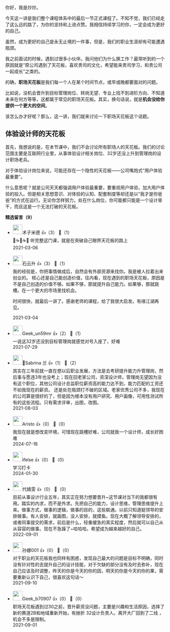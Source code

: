 你好，我是炒炒。

今天这一讲是我们整个课程体系中的最后一节正式课程了。不知不觉，我们已经走了这么远的路了，为你的坚持和上进点赞。我相信持续学习的你，一定会成为更好的自己。

虽然，成为更好的自己是永无止境的一件事，但是，我们的职业生涯却有可能遭遇瓶颈。

我之前面试的时候，遇到过很多小伙伴。我问他们为什么换工作？最常听到的一个原因就是“原公司遇到了天花板，喜欢贵司的文化，希望能来贵司学习，和贵公司一起成长”之类的。

的确，**职场天花板**是我们每一个人在某个时间节点，或早或晚都要面对的问题。

比如说，没机会晋升到目标管理岗位、转岗无望、专业上找不到进阶方向、不知道未来在何方等等，这都属于常见的职场天花板。其实，换句话说，就是**机会没给你提供一个更大的空间**。

该怎么办才好呢？那么，这一讲，我们就来讨论一下职场天花板这个话题。

## 体验设计师的天花板

首先，我想说的是，在本节课中，我们不会讨论所有职场人的天花板。我们的讨论范围主要是互联网行业里，从事体验设计相关岗位、32岁还没上升到管理岗的设计职场老兵。

对于体验设计岗位来说，可能还存在一个隐性的天花板——公司嘴炮式“用户体验最重要”。

什么意思呢？就是公司天天都强调用户体验最重要，要重视用户体验，加大用户体验的投入。但是相关思想意识、对体验的认知、配套制度等却还是以“我才是你爸爸”的方式在运行。无论你怎样努力，处在什么岗位，你可能都只能是一个设计骨干，而且这是一个无法打破的天花板。
<div><strong>精选留言（9）</strong></div><ul>
<li><img src="https://static001.geekbang.org/account/avatar/00/1c/f6/27/c27599ae.jpg" width="30px"><span>术子米德</span> 👍（3） 💬（1）<div>🤔☕️🤔☕️🤔
听完整这门课，就是在突破自己眼界天花板的路上
</div>2021-03-06</li><br/><li><img src="https://static001.geekbang.org/account/avatar/00/0f/a0/c3/c5db35df.jpg" width="30px"><span>石云升</span> 👍（3） 💬（1）<div>我的经验是，你把事情做成后，自然会有外部资源来找你。我是被人拉着出来创业的。
核心还是自己能创造价值，往内看，现在遇到的职场天花板，原因是不是自己创造的价值不够。如果不够，那就提升自己能力。如果够，那就跳槽。在一个更大的市场里找机会。

时间很快，就最后一讲了。感谢老师的课程，给了我很大启发。有缘江湖再见。</div>2021-03-04</li><br/><li><img src="https://thirdwx.qlogo.cn/mmopen/vi_32/IlicWs490cFHrdsXEBF88ibGDzyel9x5WA3WEMQj5HXvyDfGJmsXTY5QsicAmfgg5qVqm5FW7H7TbdkTnoONf8w1w/132" width="30px"><span>Geek_un59mr</span> 👍（2） 💬（1）<div>一说这32岁还没到目标管理岗就感觉对号入座了，好难</div>2021-07-29</li><br/><li><img src="https://static001.geekbang.org/account/avatar/00/27/f0/c5/225f66df.jpg" width="30px"><span>🍬Sabrina 兰</span> 👍（1） 💬（2）<div>其实在三年前就一直在想以后职业发展，方法是去考研提升能力升管理岗，然后事与愿违3年也没考上；现在回老家公司，资深设计师，管理岗无望因为没有这个职位，其他公司设计总监职位薪资高的能力达不到，能力匹配的工资还不如我现在的薪资。  还是处在瓶颈打不破的区域。老家优秀公司不多，我现在的公司算是很好的了，但是因为根本没有用户研究、用户画像，可用性测试所有的这些流程。只有需求评审，出图，改图。</div>2021-08-03</li><br/><li><img src="https://static001.geekbang.org/account/avatar/00/3b/ca/19/7c0588e8.jpg" width="30px"><span>Aristo</span> 👍（0） 💬（0）<div>我现在就是想改变环境，可惜现在跳槽好难，公司就我一个设计师，成长好困难</div>2024-07-18</li><br/><li><img src="https://static001.geekbang.org/account/avatar/00/26/eb/d7/90391376.jpg" width="30px"><span>ifelse</span> 👍（0） 💬（0）<div>学习打卡</div>2024-01-30</li><br/><li><img src="https://static001.geekbang.org/account/avatar/00/2e/64/f3/13ebf339.jpg" width="30px"><span>代婧雯</span> 👍（0） 💬（0）<div>目前从事设计行业五年，其实正在努力想要晋升~这节课对当下的我都很有用。踏实的内求，而不是外求。先把自己的能力，设计思维，管理思维提升上来。做事方式，做事的逻辑，做事的目的，这些联通。以前只知道挺领导的安排做事。有人安排，就画图，没人安排，就摸鱼。现在大概了解领导安排的，或者同事提交的需求，前后是什么，轻重缓急的真实程度，然后就可以自己从从容容的做事。现在不急躁了~哈哈哈，希望成为越来越好的自己。</div>2022-09-01</li><br/><li><img src="" width="30px"><span>孙娜001</span> 👍（0） 💬（0）<div>对于职业的天花板我也同样有困惑，发现自己最大的问题是目标不明确，同时没有针对性的去提升自己的设计技能，对于欠缺的部分没有及时去弥补，现在自己应该及时调整，昨天的你是今天的你的因，明天的你是今天的你的果，需要重新认识下自己，很喜欢这句话～</div>2021-09-10</li><br/><li><img src="" width="30px"><span>Geek_b70907</span> 👍（0） 💬（0）<div>职场天花板遇到过30之前，晋升薪资没问题，主要是兴趣和生活原因，选择了新的赛道2B和地域重新开始，有挫折 32设计负责人。离开大厂回到了二线 ，机会不多是限制。</div>2021-09-01</li><br/>
</ul>